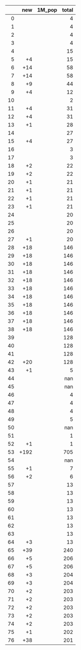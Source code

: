 |    |   new | 1M_pop   |   total |
|---:|------:|:---------|--------:|
|  0 |       |          |       4 |
|  1 |       |          |       4 |
|  2 |       |          |       4 |
|  3 |       |          |       4 |
|  4 |       |          |      15 |
|  5 |    +4 |          |      15 |
|  6 |   +14 |          |      58 |
|  7 |   +14 |          |      58 |
|  8 |    +9 |          |      44 |
|  9 |    +4 |          |      12 |
| 10 |       |          |       2 |
| 11 |    +4 |          |      31 |
| 12 |    +4 |          |      31 |
| 13 |    +1 |          |      28 |
| 14 |       |          |      27 |
| 15 |    +4 |          |      27 |
| 16 |       |          |       3 |
| 17 |       |          |       3 |
| 18 |    +2 |          |      22 |
| 19 |    +2 |          |      22 |
| 20 |    +1 |          |      21 |
| 21 |    +1 |          |      21 |
| 22 |    +1 |          |      21 |
| 23 |    +1 |          |      21 |
| 24 |       |          |      20 |
| 25 |       |          |      20 |
| 26 |       |          |      20 |
| 27 |    +1 |          |      20 |
| 28 |   +18 |          |     146 |
| 29 |   +18 |          |     146 |
| 30 |   +18 |          |     146 |
| 31 |   +18 |          |     146 |
| 32 |   +18 |          |     146 |
| 33 |   +18 |          |     146 |
| 34 |   +18 |          |     146 |
| 35 |   +18 |          |     146 |
| 36 |   +18 |          |     146 |
| 37 |   +18 |          |     146 |
| 38 |   +18 |          |     146 |
| 39 |       |          |     128 |
| 40 |       |          |     128 |
| 41 |       |          |     128 |
| 42 |   +20 |          |     128 |
| 43 |    +1 |          |       5 |
| 44 |       |          |     nan |
| 45 |       |          |     nan |
| 46 |       |          |       4 |
| 47 |       |          |       4 |
| 48 |       |          |       4 |
| 49 |       |          |       5 |
| 50 |       |          |     nan |
| 51 |       |          |       1 |
| 52 |    +1 |          |       1 |
| 53 |  +192 |          |     705 |
| 54 |       |          |     nan |
| 55 |    +1 |          |       7 |
| 56 |    +2 |          |       6 |
| 57 |       |          |      13 |
| 58 |       |          |      13 |
| 59 |       |          |      13 |
| 60 |       |          |      13 |
| 61 |       |          |      13 |
| 62 |       |          |      13 |
| 63 |       |          |      13 |
| 64 |    +3 |          |      13 |
| 65 |   +39 |          |     240 |
| 66 |    +5 |          |     206 |
| 67 |    +5 |          |     206 |
| 68 |    +3 |          |     204 |
| 69 |    +3 |          |     204 |
| 70 |    +2 |          |     203 |
| 71 |    +2 |          |     203 |
| 72 |    +2 |          |     203 |
| 73 |    +2 |          |     203 |
| 74 |    +2 |          |     203 |
| 75 |    +1 |          |     202 |
| 76 |   +38 |          |     201 |